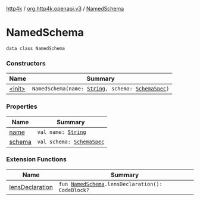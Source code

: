 [http4k](../../index.md) / [org.http4k.openapi.v3](../index.md) / [NamedSchema](./index.md)

# NamedSchema

`data class NamedSchema`

### Constructors

| Name | Summary |
|---|---|
| [&lt;init&gt;](-init-.md) | `NamedSchema(name: `[`String`](https://kotlinlang.org/api/latest/jvm/stdlib/kotlin/-string/index.html)`, schema: `[`SchemaSpec`](../-schema-spec/index.md)`)` |

### Properties

| Name | Summary |
|---|---|
| [name](name.md) | `val name: `[`String`](https://kotlinlang.org/api/latest/jvm/stdlib/kotlin/-string/index.html) |
| [schema](schema.md) | `val schema: `[`SchemaSpec`](../-schema-spec/index.md) |

### Extension Functions

| Name | Summary |
|---|---|
| [lensDeclaration](../../org.http4k.poet/lens-declaration.md) | `fun `[`NamedSchema`](./index.md)`.lensDeclaration(): CodeBlock?` |
